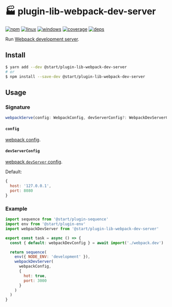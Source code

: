 # 🏭 plugin-lib-webpack-dev-server

[![npm](https://img.shields.io/npm/v/@start/plugin-lib-webpack-dev-server.svg?style=flat-square)](https://www.npmjs.com/package/@start/plugin-lib-webpack-dev-server) [![linux](https://img.shields.io/travis/deepsweet/start/master.svg?label=linux&style=flat-square)](https://travis-ci.org/deepsweet/start) [![windows](https://img.shields.io/appveyor/ci/deepsweet/start/master.svg?label=windows&style=flat-square)](https://ci.appveyor.com/project/deepsweet/start) [![coverage](https://img.shields.io/codecov/c/github/deepsweet/start/master.svg?style=flat-square)](https://codecov.io/github/deepsweet/start) [![deps](https://david-dm.org/deepsweet/start.svg?path=packages/plugin-lib-webpack-dev-server&style=flat-square)](https://david-dm.org/deepsweet/start?path=packages/plugin-lib-webpack-dev-server)

Run [Webpack development server](https://github.com/webpack/webpack-dev-server).

## Install

```sh
$ yarn add --dev @start/plugin-lib-webpack-dev-server
# or
$ npm install --save-dev @start/plugin-lib-webpack-dev-server
```

## Usage

### Signature

```ts
webpackServe(config: WebpackConfig, devServerConfig?: WebpackDevServerConfig)
```

#### `config`

[webpack config](https://webpack.js.org/configuration#options).

#### `devServerConfig`

[webpack `devServer` config](https://webpack.js.org/configuration/dev-server).

Default:

```js
{
  host: '127.0.0.1',
  port: 8080
}
```

### Example

```js
import sequence from '@start/plugin-sequence'
import env from '@start/plugin-env'
import webpackDevServer from '@start/plugin-lib-webpack-dev-server'

export const task = async () => {
  const { default: webpackDevConfig } = await import('./webpack.dev')

  return sequence(
    env({ NODE_ENV: 'development' }),
    webpackDevServer(
      webpackConfig,
      {
        hot: true,
        port: 3000
      }
    )
  )
}
```
